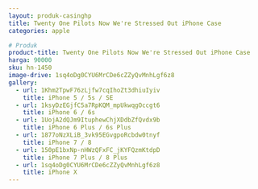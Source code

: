 ```yaml
---
layout: produk-casinghp
title: Twenty One Pilots Now We're Stressed Out iPhone Case
categories: apple

# Produk
product-title: Twenty One Pilots Now We're Stressed Out iPhone Case
harga: 90000
sku: hn-1450
image-drive: 1sq4oDg0CYU6MrCDe6cZZyQvMnhLgf6z8
gallery:
  - url: 1Khm2TpwF76zLjfw7cqIhoZt3dhiuIyiv
    title: iPhone 5 / 5s / SE
  - url: 1ksyDzEGjfC5a7RpKQM_mpUkwqgOccgt6
    title: iPhone 6 / 6s
  - url: 1UojA2dQJm9ItuphewChjXDdbZfQvdx9b
    title: iPhone 6 Plus / 6s Plus
  - url: 1877oNzXLiB_3vk95EGvgpoRcbdw0tnyf
    title: iPhone 7 / 8
  - url: 150pE1bxNp-nHWzQFxFC_jKYFQzmKtdpD
    title: iPhone 7 Plus / 8 Plus
  - url: 1sq4oDg0CYU6MrCDe6cZZyQvMnhLgf6z8
    title: iPhone X
---
```

